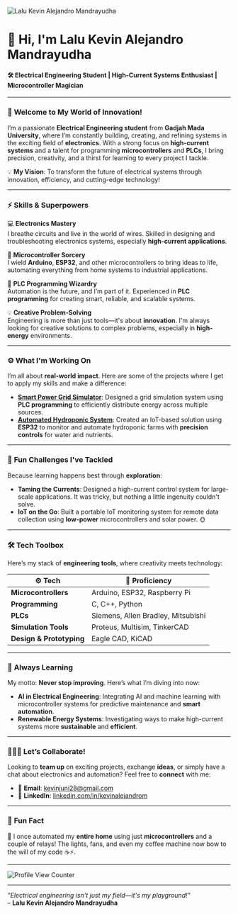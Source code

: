 <!-- Add a dynamic banner with your name and tagline -->
![Lalu Kevin Alejandro Mandrayudha](https://your-banner-link.com) <!-- Customize this banner for a sleek look -->

# 👋 Hi, I'm **Lalu Kevin Alejandro Mandrayudha**
#### 🛠️ **Electrical Engineering Student | High-Current Systems Enthusiast | Microcontroller Magician**

---

### 🚀 **Welcome to My World of Innovation!**

I’m a passionate **Electrical Engineering student** from **Gadjah Mada University**, where I’m constantly building, creating, and refining systems in the exciting field of **electronics**. With a strong focus on **high-current systems** and a talent for programming **microcontrollers** and **PLCs**, I bring precision, creativity, and a thirst for learning to every project I tackle.

💡 **My Vision**: To transform the future of electrical systems through innovation, efficiency, and cutting-edge technology!

---

### ⚡ **Skills & Superpowers**

💻 **Electronics Mastery**  
I breathe circuits and live in the world of wires. Skilled in designing and troubleshooting electronics systems, especially **high-current applications**.

🧠 **Microcontroller Sorcery**  
I wield **Arduino**, **ESP32**, and other microcontrollers to bring ideas to life, automating everything from home systems to industrial applications.

🤖 **PLC Programming Wizardry**  
Automation is the future, and I’m part of it. Experienced in **PLC programming** for creating smart, reliable, and scalable systems.

💡 **Creative Problem-Solving**  
Engineering is more than just tools—it's about **innovation**. I'm always looking for creative solutions to complex problems, especially in **high-energy** environments.

---

### ⚙️ **What I'm Working On**
I’m all about **real-world impact**. Here are some of the projects where I get to apply my skills and make a difference:

- **[Smart Power Grid Simulator](https://github.com/your-repo-link)**: Designed a grid simulation system using **PLC programming** to efficiently distribute energy across multiple sources.
- **[Automated Hydroponic System](https://github.com/your-repo-link)**: Created an IoT-based solution using **ESP32** to monitor and automate hydroponic farms with **precision controls** for water and nutrients.

---

### 🎯 **Fun Challenges I've Tackled**  
Because learning happens best through **exploration**:

- **Taming the Currents**: Designed a high-current control system for large-scale applications. It was tricky, but nothing a little ingenuity couldn't solve.
- **IoT on the Go**: Built a portable IoT monitoring system for remote data collection using **low-power** microcontrollers and solar power. 🌞

---

### 🛠️ **Tech Toolbox**

Here’s my stack of **engineering tools**, where creativity meets technology:

| ⚙️ **Tech**            | 🎯 **Proficiency**                   |
|------------------------|--------------------------------------|
| **Microcontrollers**    | Arduino, ESP32, Raspberry Pi        |
| **Programming**         | C, C++, Python                      |
| **PLCs**                | Siemens, Allen Bradley, Mitsubishi  |
| **Simulation Tools**    | Proteus, Multisim, TinkerCAD        |
| **Design & Prototyping**| Eagle CAD, KiCAD                    |

---

### 🌱 **Always Learning**

My motto: **Never stop improving**. Here’s what I’m diving into now:

- **AI in Electrical Engineering**: Integrating AI and machine learning with microcontroller systems for predictive maintenance and **smart automation**.
- **Renewable Energy Systems**: Investigating ways to make high-current systems more **sustainable** and **efficient**.

---

### 🧑‍🤝‍🧑 **Let’s Collaborate!**

Looking to **team up** on exciting projects, exchange **ideas**, or simply have a chat about electronics and automation? Feel free to **connect** with me:

- 📧 **Email**: [kevinjuni28@gmail.com](mailto:kevinjuni28@gmail.com)
- 💼 **LinkedIn**: [linkedin.com/in/kevinalejandrom](https://linkedin.com/in/kevinalejandrom)

---

### 🎉 **Fun Fact**  
🔌 I once automated my **entire home** using just **microcontrollers** and a couple of relays! The lights, fans, and even my coffee machine now bow to the will of my code ☕⚡.

---

![Profile View Counter](https://komarev.com/ghpvc/?username=yourusername&label=Visitors&color=brightgreen&style=flat-square)

---

_"Electrical engineering isn't just my field—it's my playground!"_  
– **Lalu Kevin Alejandro Mandrayudha**

